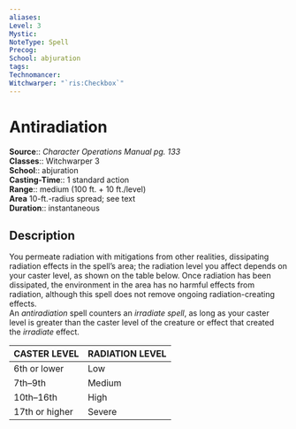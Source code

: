 ```yaml
---
aliases: 
Level: 3
Mystic: 
NoteType: Spell
Precog: 
School: abjuration 
tags: 
Technomancer: 
Witchwarper: "`ris:Checkbox`"
---
```


# Antiradiation

**Source**:: _Character Operations Manual pg. 133_  
**Classes**:: Witchwarper 3  
**School**:: abjuration  
**Casting-Time**:: 1 standard action  
**Range**:: medium (100 ft. + 10 ft./level)  
**Area** 10-ft.-radius spread; see text  
**Duration**:: instantaneous  

## Description

You permeate radiation with mitigations from other realities, dissipating radiation effects in the spell’s area; the radiation level you affect depends on your caster level, as shown on the table below. Once radiation has been dissipated, the environment in the area has no harmful effects from radiation, although this spell does not remove ongoing radiation-creating effects.  
An _antiradiation_ spell counters an _irradiate spell_, as long as your caster level is greater than the caster level of the creature or effect that created the _irradiate_ effect.

| CASTER LEVEL   | RADIATION LEVEL |
|----------------|-----------------|
| 6th or lower   | Low             |
| 7th–9th        | Medium          |
| 10th–16th      | High            |
| 17th or higher | Severe          |
